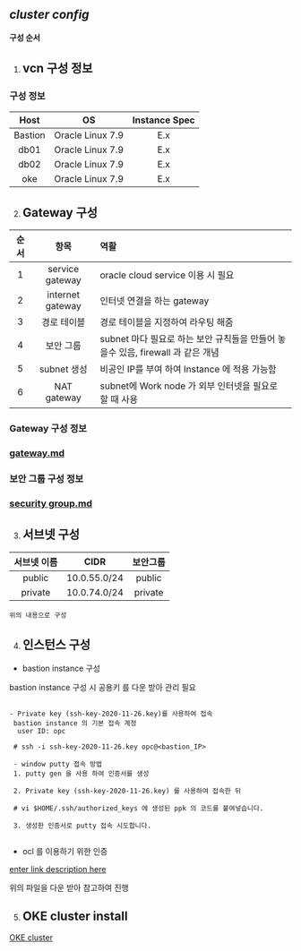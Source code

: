 ﻿## ***cluster config***

**구성 순서**

 1. ## vcn 구성 정보
### 구성 정보

|Host|OS|Instance Spec|
|:--:|:--:|:--:|
|Bastion|Oracle Linux 7.9|E.x|
|db01|Oracle Linux 7.9|E.x|
|db02|Oracle Linux 7.9|E.x|
|oke|Oracle Linux 7.9|E.x|
 
 2. ## Gateway 구성 

 |순서|항목|역활|
|:--:|:--:|:---|
|1|service gateway|oracle cloud service 이용 시 필요| 
|2|internet gateway|인터넷 연결을 하는 gateway|
|3|경로 테이블|경로 테이블을 지정하여 라우팅 해줌|
|4|보안 그룹|subnet 마다 필요로 하는 보안 규칙들을 만들어 놓을수 있음, firewall 과 같은 개념|
|5|subnet 생성|비공인 IP를 부여 하여 Instance 에 적용 가능함|   
|6|NAT gateway|subnet에 Work node 가 외부 인터넷을 필요로 할 때 사용|
 
 
   ### Gateway 구성 정보
### [gateway.md](https://github.com/futuregen-icp/public/blob/main/gatway.md.md)


### 보안 그룹 구성 정보
### [security group.md](https://github.com/futuregen-icp/public/blob/main/security%20group.md.md)

3. ##  서브넷 구성 

|서브넷 이름|CIDR|보안그룹|
|:--:|:--:|:--:|
|public|10.0.55.0/24|public|
|private|10.0.74.0/24|private| 

	위의 내용으로 구성

4. ## 인스턴스 구성
- bastion instance 구성
 
 bastion instance 구성 시 공용키 를 다운 받아 관리 필요
 
```
 
- Private key (ssh-key-2020-11-26.key)를 사용하여 접속
 bastion instance 의 기본 접속 계정
  user ID: opc  
   
 # ssh -i ssh-key-2020-11-26.key opc@<bastion_IP>
 
 - window putty 접속 방법
 1. putty gen 을 사용 하여 인증서를 생성
 
 2. Private key (ssh-key-2020-11-26.key) 를 사용하여 접속한 뒤 
 
 # vi $HOME/.ssh/authorized_keys 에 생성된 ppk 의 코드를 붙여넣습니다.
 
 3. 생성한 인증서로 putty 접속 시도합니다.
 
 ```

- ocl 를 이용하기 위한 인증 

[enter link description here](https://drive.google.com/file/d/1-ww7Nh2Gco8HkSXMPxzN91r-0GR38hpz/view?usp=sharing)

위의 파일을 다운 받아 참고하여 진행

5. ## OKE cluster install

[OKE cluster](https://github.com/futuregen-icp/public/blob/main/oracle/OKE%20cluster.md)

